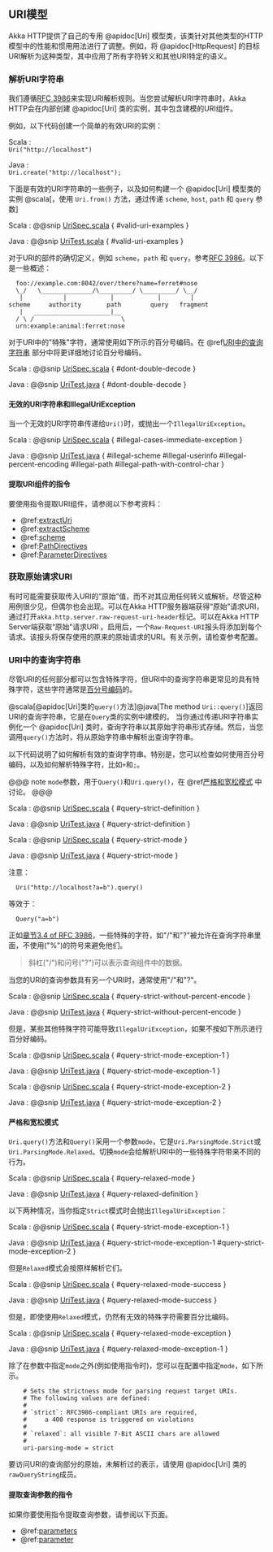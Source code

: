 ## URI模型

Akka HTTP提供了自己的专用 @apidoc[Uri] 模型类，该类针对其他类型的HTTP模型中的性能和惯用用法进行了调整。例如，将 @apidoc[HttpRequest] 的目标URI解析为这种类型，其中应用了所有字符转义和其他URI特定的语义。

### 解析URI字符串

我们遵循[RFC 3986](https://tools.ietf.org/html/rfc3986#section-1.1.2)来实现URI解析规则。当您尝试解析URI字符串时，Akka HTTP会在内部创建 @apidoc[Uri] 类的实例，其中包含建模的URI组件。

例如，以下代码创建一个简单的有效URI的实例：

Scala
:   
    ```
    Uri("http://localhost")
    ```
    
Java
:   
    ```
    Uri.create("http://localhost");
    ```

下面是有效的URI字符串的一些例子，以及如何构建一个 @apidoc[Uri] 模型类的实例 @scala[，使用 `Uri.from()` 方法，通过传递 `scheme`, `host`, `path` 和 `query` 参数]

Scala
:   @@snip [UriSpec.scala]($akka-http$/akka-http-core/src/test/scala/akka/http/scaladsl/model/UriSpec.scala) { #valid-uri-examples }

Java
:   @@snip [UriTest.scala]($akka-http$/akka-http-core/src/test/java/akka/http/javadsl/model/UriTest.java) { #valid-uri-examples }

对于URI的部件的确切定义，例如 `scheme`，`path` 和 `query`，参考[RFC 3986](https://tools.ietf.org/html/rfc3986#section-1.1.2)。以下是一些概述：

```
  foo://example.com:8042/over/there?name=ferret#nose
  \_/   \______________/\_________/ \_________/ \__/
   |           |            |            |        |
scheme     authority       path        query   fragment
   |   _____________________|__
  / \ /                        \
  urn:example:animal:ferret:nose
```

对于URI中的"特殊"字符，通常使用如下所示的百分号编码。在 @ref[URI中的查询字符串](#uri中的查询字符串) 部分中将更详细地讨论百分号编码。

Scala
:   @@snip [UriSpec.scala]($akka-http$/akka-http-core/src/test/scala/akka/http/scaladsl/model/UriSpec.scala) { #dont-double-decode }

Java
:   @@snip [UriTest.java]($akka-http$/akka-http-core/src/test/java/akka/http/javadsl/model/UriTest.java) { #dont-double-decode }


#### 无效的URI字符串和IllegalUriException

当一个无效的URI字符串传递给`Uri()`时，或抛出一个`IllegalUriException`。

Scala
:   @@snip [UriSpec.scala]($akka-http$/akka-http-core/src/test/scala/akka/http/scaladsl/model/UriSpec.scala) { #illegal-cases-immediate-exception }

Java
:   @@snip [UriTest.java]($akka-http$/akka-http-core/src/test/java/akka/http/javadsl/model/UriTest.java) { #illegal-scheme #illegal-userinfo #illegal-percent-encoding #illegal-path #illegal-path-with-control-char }

#### 提取URI组件的指令

要使用指令提取URI组件，请参阅以下参考资料：

* @ref:[extractUri](../routing-dsl/directives/basic-directives/extractUri.md)
* @ref:[extractScheme](../routing-dsl/directives/scheme-directives/extractScheme.md)
* @ref:[scheme](../routing-dsl/directives/scheme-directives/scheme.md)
* @ref:[PathDirectives](../routing-dsl/directives/path-directives/index.md)
* @ref:[ParameterDirectives](../routing-dsl/directives/parameter-directives/index.md)

### 获取原始请求URI

有时可能需要获取传入URI的“原始”值，而不对其应用任何转义或解析。尽管这种用例很少见，但偶尔也会出现。可以在Akka HTTP服务器端获得“原始”请求URI，通过打开`akka.http.server.raw-request-uri-header`标记。可以在Akka HTTP Server端获取“原始”请求URI 。启用后，一个`Raw-Request-URI`报头将添加到每个请求。该报头将保存使用的原来的原始请求的URI。有关示例，请检查参考配置。

### URI中的查询字符串

尽管URI的任何部分都可以包含特殊字符，但URI中的查询字符串更常见的具有特殊字符，这些字符通常是[百分号编码](https://en.wikipedia.org/wiki/Percent-encoding)的。

@scala[@apidoc[Uri]类的`query()`方法]@java[The method `Uri::query()`]返回URI的查询字符串，它是在`Query`类的实例中建模的。
当你通过传递URI字符串实例化一个 @apidoc[Uri] 类时，查询字符串以其原始字符串形式存储。然后，当您调用`query()`方法时，将从原始字符串中解析出查询字符串。

以下代码说明了如何解析有效的查询字符串。特别是，您可以检查如何使用百分号编码，以及如何解析特殊字符，比如`+`和`;`。

@@@ note
`mode`参数，用于`Query()`和`Uri.query()`，在 @ref[严格和宽松模式](#严格和宽松模式) 中讨论。
@@@

Scala
:   @@snip [UriSpec.scala]($akka-http$/akka-http-core/src/test/scala/akka/http/scaladsl/model/UriSpec.scala) { #query-strict-definition }

Java
:   @@snip [UriTest.java]($akka-http$/akka-http-core/src/test/java/akka/http/javadsl/model/UriTest.java) { #query-strict-definition }


Scala
:   @@snip [UriSpec.scala]($akka-http$/akka-http-core/src/test/scala/akka/http/scaladsl/model/UriSpec.scala) { #query-strict-mode }

Java
:   @@snip [UriTest.java]($akka-http$/akka-http-core/src/test/java/akka/http/javadsl/model/UriTest.java) { #query-strict-mode }

注意：

```
  Uri("http://localhost?a=b").query()
```

等效于：

```
  Query("a=b")
```

正如[章节3.4 of RFC 3986](https://tools.ietf.org/html/rfc3986#section-3.4)，一些特殊的字符，如"/"和"?"被允许在查询字符串里面，不使用("%")的符号来避免他们。

> 斜杠("/")和问号("?")可以表示查询组件中的数据。

当您的URI的查询参数具有另一个URI时，通常使用"/"和"?"。

Scala
:   @@snip [UriSpec.scala]($akka-http$/akka-http-core/src/test/scala/akka/http/scaladsl/model/UriSpec.scala) { #query-strict-without-percent-encode }

Java
:   @@snip [UriTest.java]($akka-http$/akka-http-core/src/test/java/akka/http/javadsl/model/UriTest.java) { #query-strict-without-percent-encode }

但是，某些其他特殊字符可能导致`IllegalUriException`，如果不按如下所示进行百分好编码。

Scala
:   @@snip [UriSpec.scala]($akka-http$/akka-http-core/src/test/scala/akka/http/scaladsl/model/UriSpec.scala) { #query-strict-mode-exception-1 }

Java
:   @@snip [UriTest.java]($akka-http$/akka-http-core/src/test/java/akka/http/javadsl/model/UriTest.java) { #query-strict-mode-exception-1 }


Scala
:   @@snip [UriSpec.scala]($akka-http$/akka-http-core/src/test/scala/akka/http/scaladsl/model/UriSpec.scala) { #query-strict-mode-exception-2 }

Java
:   @@snip [UriTest.java]($akka-http$/akka-http-core/src/test/java/akka/http/javadsl/model/UriTest.java) { #query-strict-mode-exception-2 }

#### 严格和宽松模式

`Uri.query()`方法和`Query()`采用一个参数`mode`，它是`Uri.ParsingMode.Strict`或`Uri.ParsingMode.Relaxed`。切换`mode`会给解析URI中的一些特殊字符带来不同的行为。

Scala
:   @@snip [UriSpec.scala]($akka-http$/akka-http-core/src/test/scala/akka/http/scaladsl/model/UriSpec.scala) { #query-relaxed-mode }

Java
:   @@snip [UriTest.java]($akka-http$/akka-http-core/src/test/java/akka/http/javadsl/model/UriTest.java) { #query-relaxed-definition }

以下两种情况，当你指定`Strict`模式时会抛出`IllegalUriException`：

Scala
:   @@snip [UriSpec.scala]($akka-http$/akka-http-core/src/test/scala/akka/http/scaladsl/model/UriSpec.scala) { #query-strict-mode-exception-1 }

Java
:   @@snip [UriTest.java]($akka-http$/akka-http-core/src/test/java/akka/http/javadsl/model/UriTest.java) { #query-strict-mode-exception-1 #query-strict-mode-exception-2 }

但是`Relaxed`模式会按原样解析它们。

Scala
:   @@snip [UriSpec.scala]($akka-http$/akka-http-core/src/test/scala/akka/http/scaladsl/model/UriSpec.scala) { #query-relaxed-mode-success }

Java
:   @@snip [UriTest.java]($akka-http$/akka-http-core/src/test/java/akka/http/javadsl/model/UriTest.java) { #query-relaxed-mode-success }

但是，即使使用`Relaxed`模式，仍然有无效的特殊字符需要百分比编码。

Scala
:   @@snip [UriSpec.scala]($akka-http$/akka-http-core/src/test/scala/akka/http/scaladsl/model/UriSpec.scala) { #query-relaxed-mode-exception }

Java
:   @@snip [UriTest.java]($akka-http$/akka-http-core/src/test/java/akka/http/javadsl/model/UriTest.java) { #query-relaxed-mode-exception-1 }

除了在参数中指定`mode`之外(例如使用指令时)，您可以在配置中指定`mode`，如下所示。

```
    # Sets the strictness mode for parsing request target URIs.
    # The following values are defined:
    #
    # `strict`: RFC3986-compliant URIs are required,
    #     a 400 response is triggered on violations
    #
    # `relaxed`: all visible 7-Bit ASCII chars are allowed
    #
    uri-parsing-mode = strict
```

要访问URI的查询部分的原始，未解析过的表示，请使用 @apidoc[Uri] 类的`rawQueryString`成员。

#### 提取查询参数的指令

如果你要使用指令提取查询参数，请参阅以下页面。

* @ref:[parameters](../routing-dsl/directives/parameter-directives/parameters.md)
* @ref:[parameter](../routing-dsl/directives/parameter-directives/parameter.md)
